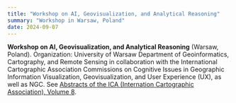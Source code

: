 ```yaml
---
title: "Workshop on AI, Geovisualization, and Analytical Reasoning"
summary: "Workshop in Warsaw, Poland"
date: 2024-09-07
---
```


**Workshop on AI, Geovisualization, and Analytical Reasoning** (Warsaw, Poland). Organization: University of Warsaw Department of Geoinformatics, Cartography, and Remote Sensing in collaboration with the International Cartographic Association Commissions on Cognitive Issues in Geographic Information Visualization, Geovisualization, and User Experience (UX), as well as <span class="inline-logo">NGC</span>. See [Abstracts of the ICA (Internation Cartographic Association), Volume 8](https://ica-abs.copernicus.org/articles/8/).
